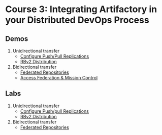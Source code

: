 # Course 3: Integrating Artifactory in your Distributed DevOps Process

## Demos
1. Unidirectional transfer
    + [Configure Push/Pull Replications](../demos/configure-push-pull-replications/README.md)
    + [RBv2 Distribution](../demos/rbv2-distribution/README.md)
2. Bidirectional transfer
    + [Federated Repositories](../demos/federated-repositories/README.md)
    + [Access Federation & Mission Control](../demos/access-federation-mc/README.md)

## Labs

1. Unidirectional transfer
    + [Configure Push/pull Replications](lab1/README.md)
    + [RBv2 Distribution](lab2/README.md)
1. Bidirectional transfer
    + [Federated Repositories](lab3/README.md)
